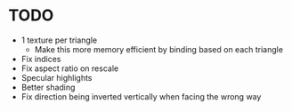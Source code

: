 # TODO
- 1 texture per triangle
    - Make this more memory efficient by binding based on each triangle
- Fix indices
- Fix aspect ratio on rescale
- Specular highlights
- Better shading
- Fix direction being inverted vertically when facing the wrong way